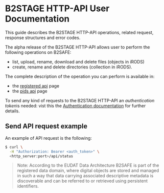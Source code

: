 
# B2STAGE HTTP-API User Documentation

This guide describes the B2STAGE HTTP-API operations, related request, response structures and error codes.

The alpha release of the B2STAGE HTTP-API allows user to perform the following operations on B2SAFE:
- list, upload, rename, download and delete files (objects in iRODS) 
- create, rename and delete directories (collection in iRODS).

The complete description of the operation you can perform is available in:
- the [registered api](registered.md) page
- the [pids api](pids.md) page

To send any kind of requests to the B2STAGE HTTP-API an *authentication token*is needed: vist this the [Authentication documentation](authentication.md) for further details.

## Send API request example
An example of API request is the following: 
```bash
$ curl \
  -H "Authorization: Bearer <auth_token>" \
  <http_server:port>/api/status 
```

>Note: According to the EUDAT Data Architecture B2SAFE is part of the registered data domain, where digital objects are stored and managed in such a way that data carrying associated descriptive metadata is discoverable and can be referred to or retrieved using persistent identifiers.

